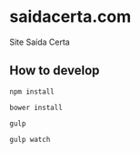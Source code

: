 # saidacerta.com

Site Saída Certa

## How to develop

```
npm install
```

```
bower install
```

```
gulp
```

```
gulp watch
```
